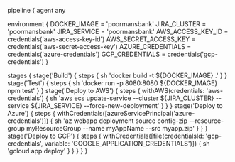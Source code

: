 pipeline {
  agent any

  environment {
    DOCKER_IMAGE = 'poormansbank'
    JIRA_CLUSTER = 'poormansbank'
    JIRA_SERVICE = 'poormansbank'
    AWS_ACCESS_KEY_ID = credentials('aws-access-key-id')
    AWS_SECRET_ACCESS_KEY = credentials('aws-secret-access-key')
    AZURE_CREDENTIALS = credentials('azure-credentials')
    GCP_CREDENTIALS = credentials('gcp-credentials')
  }

  stages {
    stage('Build') {
      steps {
        sh 'docker build -t ${DOCKER_IMAGE} .'
      }
    }
    stage('Test') {
      steps {
        sh 'docker run -p 8080:8080 ${DOCKER_IMAGE} npm test'
      }
    }
    stage('Deploy to AWS') {
      steps {
        withAWS(credentials: 'aws-credentials') {
          sh 'aws ecs update-service --cluster ${JIRA_CLUSTER} --service ${JIRA_SERVICE} --force-new-deployment'
        }
      }
    }
    stage('Deploy to Azure') {
      steps {
        withCredentials([azureServicePrincipal('azure-credentials')]) {
          sh 'az webapp deployment source config-zip --resource-group myResourceGroup --name myAppName --src myapp.zip'
        }
      }
    }
    stage('Deploy to GCP') {
      steps {
        withCredentials([file(credentialsId: 'gcp-credentials', variable: 'GOOGLE_APPLICATION_CREDENTIALS')]) {
          sh 'gcloud app deploy'
        }
      }
    }
  }
}
